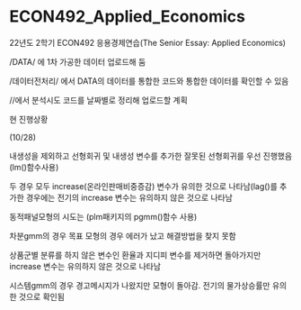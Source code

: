 # ECON492_Applied_Economics

22년도 2학기 ECON492 응용경제연습(The Senior Essay: Applied Economics)

/DATA/ 에 1차 가공한 데이터 업로드해 둠 

/데이터전처리/ 에서 DATA의 데이터를 통합한 코드와 통합한 데이터를 확인할 수 있음

//에서 분석시도 코드를 날짜별로 정리해 업로드할 계획

현 진행상황

(10/28)

내생성을 제외하고 선형회귀 및 내생성 변수를 추가한 잘못된 선형회귀를 우선 진행했음(lm()함수사용)

두 경우 모두 increase(온라인판매비중증감) 변수가 유의한 것으로 나타남(lag()를 추가한 경우에는 전기의 increase 변수는 유의하지 않은 것으로 나타남

동적패널모형의 시도는 (plm패키지의 pgmm()함수 사용)

차분gmm의 경우 목표 모형의 경우 에러가 났고 해결방법을 찾지 못함

상품군별 분류를 하지 않은 변수인 환율과 지디피 변수를 제거하면 돌아가지만 increase 변수는 유의하지 않은 것으로 나타남

시스템gmm의 경우 경고메시지가 나왔지만 모형이 돌아감. 전기의 물가상승률만 유의한 것으로 확인됨
